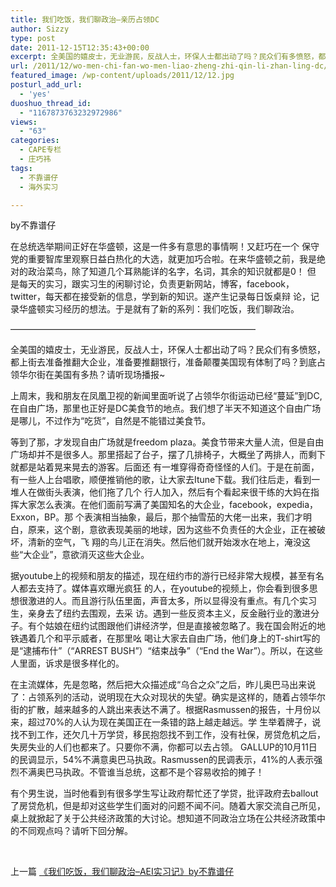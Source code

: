 ```yaml
---
title: 我们吃饭，我们聊政治—亲历占领DC
author: Sizzy
type: post
date: 2011-12-15T12:35:43+00:00
excerpt: 全美国的嬉皮士，无业游民，反战人士，环保人士都出动了吗？民众们有多愤怒，都上街去准备推翻大企业，准备要推翻银行，准备颠覆美国现有体制了吗？到底占领华尔街在美国有多热？请听现场播报~
url: /2011/12/wo-men-chi-fan-wo-men-liao-zheng-zhi-qin-li-zhan-ling-dc/
featured_image: /wp-content/uploads/2011/12/12.jpg
posturl_add_url:
  - 'yes'
duoshuo_thread_id:
  - "1167873763232972986"
views:
  - "63"
categories:
  - CAPE专栏
  - 庄巧祎
tags:
  - 不靠谱仔
  - 海外实习

---
```

by不靠谱仔

在总统选举期间正好在华盛顿，这是一件多有意思的事情啊！又赶巧在一个 保守党的重要智库里观察日益白热化的大选，就更加巧合啦。在来华盛顿之前，我是绝对的政治菜鸟，除了知道几个耳熟能详的名字，名词，其余的知识就都是0！ 但 是每天的实习，跟实习生的闲聊讨论，负责更新网站，博客，facebook，twitter，每天都在接受新的信息，学到新的知识。遂产生记录每日饭桌辩 论，记录华盛顿实习经历的想法。于是就有了新的系列：我们吃饭，我们聊政治。

&#8212;&#8212;&#8212;&#8212;&#8212;&#8212;&#8212;&#8212;&#8212;&#8212;&#8212;&#8212;&#8212;&#8212;&#8212;&#8212;&#8212;&#8212;&#8212;&#8212;&#8212;&#8212;&#8212;&#8212;&#8212;&#8212;&#8212;&#8212;

全美国的嬉皮士，无业游民，反战人士，环保人士都出动了吗？民众们有多愤怒，都上街去准备推翻大企业，准备要推翻银行，准备颠覆美国现有体制了吗？到底占领华尔街在美国有多热？请听现场播报~

上周末，我和朋友在凤凰卫视的新闻里面听说了占领华尔街运动已经“蔓延”到DC,在自由广场，那里也正好是DC美食节的地点。我们想了半天不知道这个自由广场是哪儿，不过作为“吃货”，自然是不能错过美食节。

等到了那，才发现自由广场就是freedom plaza。美食节带来大量人流，但是自由广场却并不是很多人。那里搭起了台子，摆了几排椅子，大概坐了两排人，而剩下就都是站着晃来晃去的游客。后面还 有一堆穿得奇奇怪怪的人们。于是在前面，有一些人上台唱歌，顺便推销他的歌，让大家去Itune下载。我们往后走，看到一堆人在做街头表演，他们拖了几个 行人加入，然后有个看起来很干练的大妈在指挥大家怎么表演。在他们面前写满了美国知名的大企业，facebook，expedia，Exxon，BP。那 个表演相当抽象，最后，那个抽雪茄的大佬一出来，我们才明白，原来，这个剧，意欲表现美丽的地球，因为这些不负责任的大企业，正在被破坏，清新的空气，飞 翔的鸟儿正在消失。然后他们就开始泼水在地上，淹没这些“大企业”，意欲消灭这些大企业。

据youtube上的视频和朋友的描述，现在纽约市的游行已经非常大规模，甚至有名人都去支持了。媒体喜欢曝光疯狂 的人，在youtube的视频上，你会看到很多思想很激进的人。而且游行队伍里面，声音太多，所以显得没有重点。有几个实习生，亲身去了纽约去围观，去采 访。遇到一些反资本主义，反金融行业的激进分子。有个姑娘在纽约试图跟他们讲经济学，但是直接被忽略了。我在国会附近的地铁遇着几个和平示威者，在那里吆 喝让大家去自由广场，他们身上的T-shirt写的是“逮捕布什”（“ARREST BUSH”）“结束战争”（“End the War”）。所以，在这些人里面，诉求是很多样化的。

在主流媒体，先是忽略，然后把大众描述成“乌合之众”之后，昨儿奥巴马出来说了：占领系列的活动，说明现在大众对现状的失望。确实是这样的，随着占领华尔 街的扩散，越来越多的人跳出来表达不满了。根据Rasmussen的报告，十月份以来，超过70%的人认为现在美国正在一条错的路上越走越远。学 生举着牌子，说找不到工作，还欠几十万学贷，移民抱怨找不到工作，没有社保，房贷危机之后，失房失业的人们也都来了。只要你不满，你都可以去占领。 GALLUP的10月11日的民调显示，54%不满意奥巴马执政。Rasmussen的民调表示，41%的人表示强烈不满奥巴马执政。不管谁当总统，这都不是个容易收拾的摊子！

有个男生说，当时他看到有很多学生写让政府帮忙还了学贷，批评政府去ballout了房贷危机，但是却对这些学生们面对的问题不闻不问。随着大家交流自己所见，桌上就掀起了关于公共经济政策的大讨论。想知道不同政治立场在公共经济政策中的不同观点吗？请听下回分解。

&nbsp;

上一篇 [《我们吃饭，我们聊政治&#8211;AEI实习记》by不靠谱仔  
][1] 

&nbsp;

&nbsp;

 [1]: http://www.capechina.org/2011/11/wo-men-chi-fan-wo-men-liao-zheng-zhi-1-aei-shi-xi-ji/ "我们吃饭，我们聊政治1—-AEI实习记"